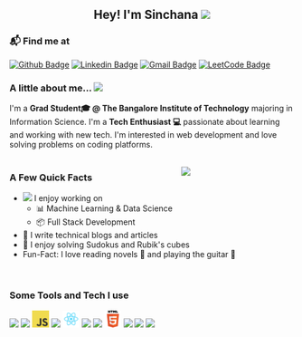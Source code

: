 <h2 align="center">Hey! I'm Sinchana <img height="30px" src="https://emojis.slackmojis.com/emojis/images/1531849430/4246/blob-sunglasses.gif?1531849430"></h2>

### 📬 Find me at
[![Github Badge](http://img.shields.io/badge/-Github-black?style=flat-square&logo=github&link=https://github.com/Sinchana-N25)]((https://github.com/Sinchana-N25)) 
[![Linkedin Badge](https://img.shields.io/badge/-LinkedIn-blue?style=flat-square&logo=Linkedin&logoColor=white&link=https://www.linkedin.com/in/sinchana-n-8b3416323/)](https://www.linkedin.com/in/sinchana-n-8b3416323/)
[![Gmail Badge](https://img.shields.io/badge/-Gmail-d14836?style=flat-square&logo=Gmail&logoColor=white&link=mailto:sinchana2505@gmail.com)](mailto:sinchana2505@gmail.com)
[![LeetCode Badge](https://img.shields.io/badge/-LeetCode-yellow?style=flat-square&logo=LeetCode&logoColor=white&link=https://leetcode.com/u/sinch25/)](https://leetcode.com/u/sinch25/)

### A little about me...  <img src="https://media.giphy.com/media/VgCDAzcKvsR6OM0uWg/giphy.gif" width="50"> 
I'm a **Grad Student🎓 @ The Bangalore Institute of Technology** majoring in Information Science. I'm a **Tech Enthusiast 💻** passionate about learning and working with new tech. I'm interested in web development and love solving problems on coding platforms. <br/><br/>

<a href="https://octodex.github.com/suftocat/">
  <img align="right" src="https://i.ibb.co/d4rqykTc/surftocat-transparent.png" width="200" />
</a>

### A Few Quick Facts
- <img src="https://media.giphy.com/media/WUlplcMpOCEmTGBtBW/giphy.gif" width="30">  I enjoy working on
  - 📊 Machine Learning & Data Science
  - 📦 Full Stack Development
- 📝 I write technical blogs and articles
- 🧩  I enjoy solving Sudokus and Rubik's cubes
-  Fun-Fact: I love reading novels 📙 and playing the guitar 🎸
<br/>

###  Some Tools and Tech I use
<code><img height="30" src="https://avatars0.githubusercontent.com/u/1525981?s=200&v=4"></code>
<code><img height="30" src="https://cdn.jsdelivr.net/gh/devicons/devicon/icons/java/java-original.svg"></code>
<code><img height="30" src="https://raw.githubusercontent.com/github/explore/80688e429a7d4ef2fca1e82350fe8e3517d3494d/topics/javascript/javascript.png"></code>
<code><img height="30" src="https://avatars3.githubusercontent.com/u/9950313?s=200&v=4"></code>
<code><img height="30" src="https://raw.githubusercontent.com/github/explore/80688e429a7d4ef2fca1e82350fe8e3517d3494d/topics/react/react.png"></code>
<code><img height="30" src="https://www.vectorlogo.zone/logos/expressjs/expressjs-icon.svg"></code>
<code><img height="30" src="https://avatars1.githubusercontent.com/u/45120?s=200&v=4"></code>
<code><img height="30" src="https://raw.githubusercontent.com/github/explore/80688e429a7d4ef2fca1e82350fe8e3517d3494d/topics/html/html.png"></code>
<code><img height="30" src="https://avatars1.githubusercontent.com/u/1517864?s=200&v=4"></code>
<code><img height="30" src="https://avatars1.githubusercontent.com/u/2918581?s=200&v=4"></code>
<code><img height="30" src="https://avatars3.githubusercontent.com/u/18133?s=200&v=4"></code>

<br/>
<!--START_SECTION:waka-->

<!--END_SECTION:waka-->
